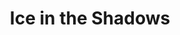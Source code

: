 ---
portfolio: ice
title:  "Ice in the Shadows"
description: "A Web comic - 8: Below"
content: ""
layout: port-v-ice-chapter-eight
set: ice
---